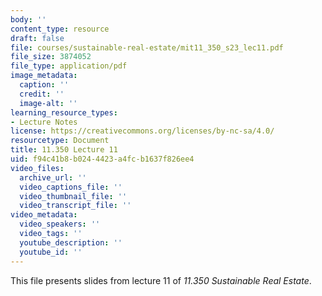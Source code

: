 ```yaml
---
body: ''
content_type: resource
draft: false
file: courses/sustainable-real-estate/mit11_350_s23_lec11.pdf
file_size: 3874052
file_type: application/pdf
image_metadata:
  caption: ''
  credit: ''
  image-alt: ''
learning_resource_types:
- Lecture Notes
license: https://creativecommons.org/licenses/by-nc-sa/4.0/
resourcetype: Document
title: 11.350 Lecture 11
uid: f94c41b8-b024-4423-a4fc-b1637f826ee4
video_files:
  archive_url: ''
  video_captions_file: ''
  video_thumbnail_file: ''
  video_transcript_file: ''
video_metadata:
  video_speakers: ''
  video_tags: ''
  youtube_description: ''
  youtube_id: ''
---
```

This file presents slides from lecture 11 of *11.350 Sustainable Real Estate*.